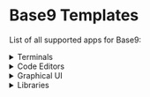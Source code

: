 # Base9 Templates

List of all supported apps for Base9:

<details>
<summary>Terminals</summary>

- [Alacritty](./templates/alacritty) 
- [WezTerm](./templates/wezterm) 
</details>
<details>
<summary>Code Editors</summary>

- [Vim/NeoVim](https://github.com/base9-theme/base9-vim) (in Beta)
- [Visual Studio Code](https://github.com/base9-theme/base9-vscode) 
</details>
<details>
<summary>Graphical UI</summary>

</details>
<details>
<summary>Libraries</summary>

</details>
